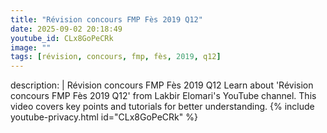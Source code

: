 ```yaml
---
title: "Révision concours FMP Fès 2019 Q12"
date: 2025-09-02 20:18:49 
youtube_id: CLx8GoPeCRk
image: ""
tags: [révision, concours, fmp, fès, 2019, q12]
---
```

description: |
  Révision concours FMP Fès 2019 Q12
  Learn about 'Révision concours FMP Fès 2019 Q12' from Lakbir Elomari's YouTube channel. This video covers key points and tutorials for better understanding.
{% include youtube-privacy.html id="CLx8GoPeCRk" %}
